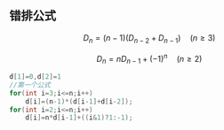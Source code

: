 ## 错排公式
$$D_n=(n-1)(D_{n-2}+D_{n-1})\quad (n \geq 3)$$

$$D_n=nD_{n-1}+(-1)^n\quad (n \geq 2)$$

```cpp
d[1]=0,d[2]=1
//第一个公式
for(int i=3;i<=n;i++)
    d[i]=(n-1)*(d[i-1]+d[i-2]);
for(int i=2;i<=n;i++)
    d[i]=n*d[i-1]+((i&1)?1:-1);
```
